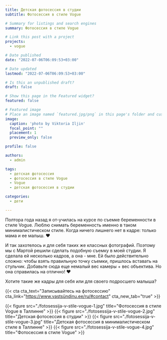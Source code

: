 ```yaml
---
title: Детская фотосессия в студии
subtitle: Фотосессия в стиле Vogue

# Summary for listings and search engines
summary: Фотосессия в стиле Vogue

# Link this post with a project
projects: 
  - vogue

# Date published
date: "2022-07-06T06:09:53+03:00"

# Date updated
lastmod: "2022-07-06T06:09:53+03:00"

# Is this an unpublished draft?
draft: false

# Show this page in the Featured widget?
featured: false

# Featured image
# Place an image named `featured.jpg/png` in this page's folder and customize its options here.
image:
  caption: 'photo by Viktoria Iljin'
  focal_point: ""
  placement: 1
  preview_only: false

profile: false

authors:
  - admin

tags:
  - детская фотосессия
  - фотосессия в стиле Vogue
  - Vogue
  - детская фотосессия в студии

categories:
  - дети

---
```

Полтора года назад я от-училась на курсе по съемке беременности в стиле Vogue. Люблю снимать беременность именно в таком минималистическом стиле. Когда ничего лишнего нет в кадре: только мама и ее малыш. ❤️

И так захотелось и для себя таких же классных фотографий. Поэтому мы с Мартой решили сделать подобную съемку в моей студии. Я сделала ей несколько кадров, а она - мне. Ей было действительно сложно: чтобы взять правильную точку съемки, пришлось вставать на стульчик. Добавьте сюда еще немалый вес камеры + вес объектива. Но она справилась на отлично! ❤️

Хотите такие же кадры для себя или для своего подросшего малыша? 

{{< cta cta_text="Записывайтесь на фотосессию" cta_link="https://www.vastsündinu.ee/ru/#contact" cta_new_tab="true" >}}

{{< figure src="./fotosessija-v-stile-vogue-1.jpg" title="Фотосессия в стиле Vogue в Таллинне" >}}
{{< figure src="./fotosessija-v-stile-vogue-2.jpg" title="Детская фотосессия в студии" >}}
{{< figure src="./fotosessija-v-stile-vogue-3.jpg" title="Детская фотосессия в минималистическом стиле в Таллинне" >}}
{{< figure src="./fotosessija-v-stile-vogue-4.jpg" title="Фотосессия в стиле Vogue" >}}